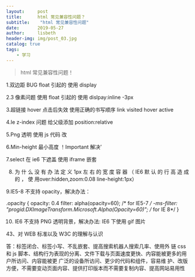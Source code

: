 ```yaml
---
layout:     post
title:      html 常见兼容性问题？
subtitle:    "html 常见兼容性问题"
date:       2019-05-27
author:     lisbeth
header-img: img/post_03.jpg
catalog: true
tags:
    - 学习
---
```

 > html 常见兼容性问题！
 
 1.双边距 BUG float 引起的 使用 display
 
2.3 像素问题 使用 float 引起的 使用 dislpay:inline -3px

3.超链接 hover 点击后失效 使用正确的书写顺序 link visited hover active

4.Ie z-index 问题 给父级添加 position:relative

5.Png 透明 使用 js 代码 改

6.Min-height 最小高度 ！Important 解决’

7.select 在 ie6 下遮盖 使用 iframe 嵌套

8. 为 什 么 没 有 办 法 定 义 1px 左 右 的 宽 度 容 器 （ IE6 默 认 的 行 高 造 成 的 ， 使 用over:hidden,zoom:0.08 line-height:1px）

9.IE5-8 不支持 opacity，解决办法：

.opacity {
opacity: 0.4
filter: alpha(opacity=60); /* for IE5-7 */
-ms-filter: "progid:DXImageTransform.Microsoft.Alpha(Opacity=60)"; /* for IE
8*/
}

10. IE6 不支持 PNG 透明背景，解决办法: IE6 下使用 gif 图片

43、对 WEB 标准以及 W3C 的理解与认识

答：标签闭合、标签小写、不乱嵌套、提高搜索机器人搜索几率、使用外 链 css 和 js 脚本、结构行为表现的分离、文件下载与页面速度更快、内容能被更多的用户所访问、内容能被更
广泛的设备所访问、更少的代码和组件，容易维 护、改版方便，不需要变动页面内容、提供打印版本而不需要复制内容、提高网站易用性
